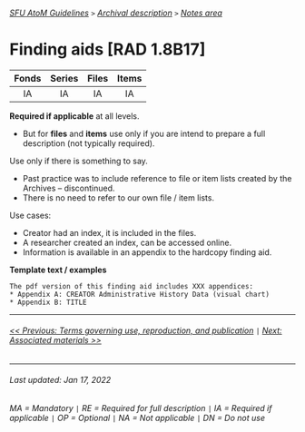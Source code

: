 ###### [SFU AtoM Guidelines](../README.md) `>` [Archival description](overview.md) `>` [Notes area](overview.md#notes-area)

# Finding aids [RAD 1.8B17]
| Fonds 	| Series 	| Files 	| Items 	|
|:-----:	|:------:	|:-----:	|:-----:	|
|   IA    |   IA    |   IA  	|   IA  	|

**Required if applicable** at all levels.
- But for **files** and **items** use only if you are intend to prepare a full description (not typically required).

Use only if there is something to say.
- Past practice was to include reference to file or item lists created by the Archives – discontinued.
- There is no need to refer to our own file / item lists.

Use cases:
- Creator had an index, it is included in the files.
- A researcher created an index, can be accessed online.
- Information is available in an appendix to the hardcopy finding aid.

**Template text / examples**

```
The pdf version of this finding aid includes XXX appendices:
* Appendix A: CREATOR Administrative History Data (visual chart)
* Appendix B: TITLE
```

---
###### [<< Previous: Terms governing use, reproduction, and publication](terms-governing-use.md) `|` [Next: Associated materials >>](associated-materials.md)
---
###### Last updated: Jan 17, 2022
###### MA = Mandatory `|` RE = Required for full description `|` IA = Required if applicable `|` OP = Optional `|` NA = Not applicable `|` DN = Do not use
